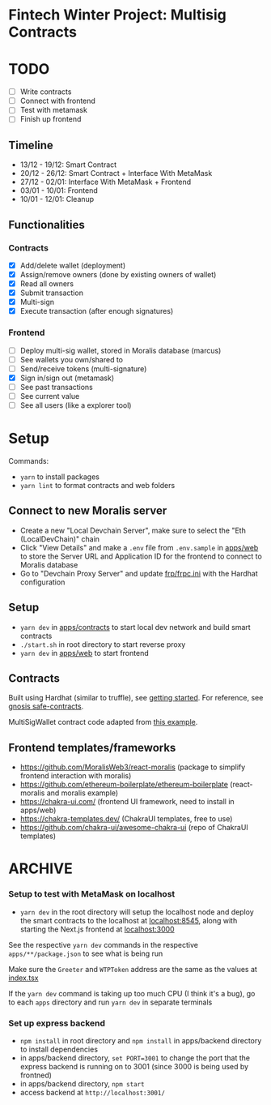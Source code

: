 # Fintech Winter Project: Multisig Contracts

# TODO

- [ ] Write contracts
- [ ] Connect with frontend
- [ ] Test with metamask
- [ ] Finish up frontend

## Timeline

- 13/12 - 19/12: Smart Contract
- 20/12 - 26/12: Smart Contract + Interface With MetaMask
- 27/12 - 02/01: Interface With MetaMask + Frontend
- 03/01 - 10/01: Frontend
- 10/01 - 12/01: Cleanup

## Functionalities

### Contracts

- [x] Add/delete wallet (deployment)
- [x] Assign/remove owners (done by existing owners of wallet)
- [x] Read all owners
- [x] Submit transaction
- [x] Multi-sign
- [x] Execute transaction (after enough signatures)

### Frontend

- [ ] Deploy multi-sig wallet, stored in Moralis database (marcus)
- [ ] See wallets you own/shared to
- [ ] Send/receive tokens (multi-signature)
- [x] Sign in/sign out (metamask)
- [ ] See past transactions
- [ ] See current value
- [ ] See all users (like a explorer tool)

# Setup

Commands:

- `yarn` to install packages
- `yarn lint` to format contracts and web folders

## Connect to new Moralis server

- Create a new "Local Devchain Server", make sure to select the "Eth (LocalDevChain)" chain
- Click "View Details" and make a `.env` file from `.env.sample` in [apps/web](apps/web) to store the Server URL and Application ID for the frontend to connect to Moralis database
- Go to "Devchain Proxy Server" and update [frp/frpc.ini](frp/frpc.ini) with the Hardhat configuration

## Setup

- `yarn dev` in [apps/contracts](apps/contracts) to start local dev network and build smart contracts
- `./start.sh` in root directory to start reverse proxy
- `yarn dev` in [apps/web](apps/web) to start frontend

## Contracts

Built using Hardhat (similar to truffle), see [getting started](https://hardhat.org/getting-started/). For reference, see [gnosis safe-contracts](https://github.com/gnosis/safe-contracts).

MultiSigWallet contract code adapted from [this example](https://solidity-by-example.org/app/multi-sig-wallet/).

## Frontend templates/frameworks

- https://github.com/MoralisWeb3/react-moralis (package to simplify frontend interaction with moralis)
- https://github.com/ethereum-boilerplate/ethereum-boilerplate (react-moralis and moralis example)
- https://chakra-ui.com/ (frontend UI framework, need to install in apps/web)
- https://chakra-templates.dev/ (ChakraUI templates, free to use)
- https://github.com/chakra-ui/awesome-chakra-ui (repo of ChakraUI templates)

# ARCHIVE

### Setup to test with MetaMask on localhost

- `yarn dev` in the root directory will setup the localhost node and deploy the smart contracts to the localhost at [localhost:8545](localhost:8545), along with starting the Next.js frontend at [localhost:3000](localhost:3000)

See the respective `yarn dev` commands in the respective `apps/**/package.json` to see what is being run

Make sure the `Greeter` and `WTPToken` address are the same as the values at [index.tsx](apps/web/pages/index.tsx)

If the `yarn dev` command is taking up too much CPU (I think it's a bug), go to each `apps` directory and run `yarn dev` in separate terminals

### Set up express backend

- `npm install` in root directory and `npm install` in apps/backend directory to install dependencies
- in apps/backend directory, `set PORT=3001` to change the port that the express backend is running on to 3001 (since 3000 is being used by frontned)
- in apps/backend directory, `npm start`
- access backend at `http://localhost:3001/`
